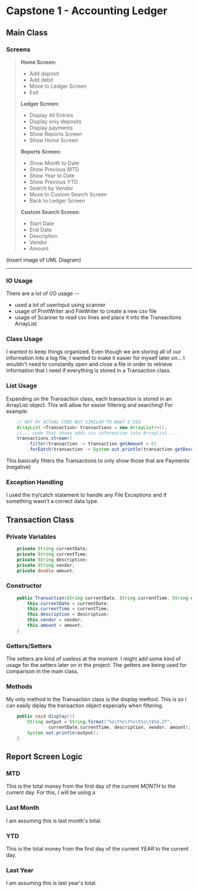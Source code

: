 # Capstone 1 - Accounting Ledger 

## Main Class
### Screens
> **Home Screen:**
> - Add deposit
> - Add debit
> - Move to Ledger Screen
> - Exit
>
> **Ledger Screen:**
> - Display All Entries
> - Display only deposits
> - Display payments
> - Show Reports Screen
> - Show Home Screen
> 
> **Reports Screen:**
> - Show Month to Date
> - Show Previous MTD
> - Show Year to Date
> - Show Previous YTD
> - Search by Vendor
> - Move to Custom Search Screen
> - Back to Ledger Screen
> 
> **Custom Search Screen:**
> - Start Date
> - End Date
> - Description
> - Vendor
> - Amount
>
(insert image of UML Diagram)

---

### IO Usage
There are a lot of I/O usage -- 
- used a lot of userInput using scanner
- usage of PrintWriter and FileWriter to create a new csv file
- usage of Scanner to read csv lines and place it into the Transactions ArrayList
### Class Usage
I wanted to keep things organized. Even though we are storing all of our information into a log file, 
I wanted to make it easier for myself later on... I wouldn't need to constantly open and close a file
in order to retrieve information that I need if everything is stored in a Transaction class.
### List Usage
Expanding on the Transaction class, each transaction is stored in an ArrayList object. This will allow
for easier filtering and searching! For example:
```java
    // NOT MY ACTUAL CODE BUT SIMILAR TO WHAT I DID
    ArrayList <Transaction> transactions = new ArrayList<>();
    //... code that shows adds csv information into ArrayList ...
    transactions.stream()
        .filter(transaction -> transaction.getAmount > 0)
        .forEatch(transaction -> System.out.println(transaction.getDescription()));
```
This basically filters the Transactions to only show those that are Payments (negative) 
### Exception Handling
I used the try/catch statement to handle any File Exceptions and if something wasn't a correct data type.
## Transaction Class
### Private Variables
```java
    private String currentDate;
    private String currentTime;
    private String description;
    private String vendor;
    private double amount;
```
### Constructor
```java
    public Transaction(String currentDate, String currentTime, String description, String vendor, double amount) {
        this.currentDate = currentDate;
        this.currentTime = currentTime;
        this.description = description;
        this.vendor = vendor;
        this.amount = amount;
    }
```
### Getters/Setters
The setters are kind of useless at the moment. I might add some kind of usage for the setters later on in the project.
The getters are being used for comparison in the main class.
### Methods
My only method in the Transaction class is the display method. This is so i can easily diplay the transaction object 
especially when filtering.
```java
    public void display(){
        String output = String.format("%s\t%s\t%s\t%s\t$%4.2f",
                currentDate,currentTime, description, vendor, amount);
        System.out.println(output);
    }
```
## Report Screen Logic
### MTD
This is the total money from the first day of the current _MONTH_ to the current day.
For this, I will be using a 
### Last Month
I am assuming this is last month's total.
### YTD
This is the total money from the first day of the current _YEAR_ to the current day.
### Last Year
I am assuming this is last year's total.
